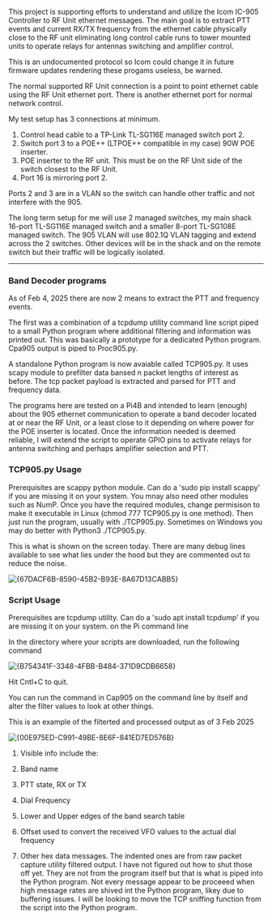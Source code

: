 This project is supporting efforts to understand and utilize the Icom IC-905 Controller to RF Unit ethernet messages. The main goal is to extract PTT events and current RX/TX frequency from the ethernet cable physically close to the RF unit eliminating long control cable runs to tower mounted units to operate relays for antennas switching and amplifier control. 

This is an undocumented protocol so Icom could change it in future firmware updates rendering these progams useless, be warned.

The normal supported RF Unit connection is a point to point ethernet cable using the RF Unit ethernet port.  There is another ethernet port for normal network control.

My test setup has 3 connections at minimum.  
1. Control head cable to a TP-Link TL-SG116E managed switch port 2.
2. Switch port 3 to a POE++ (LTPOE++ compatible in my case) 90W POE inserter.
3. POE inserter to the RF unit.  This must be on the RF Unit side of the switch closest to the RF Unit.
4. Port 16 is mirroring port 2.

Ports 2 and 3 are in a VLAN so the switch can handle other traffic and not interfere with the 905.

The long term setup for me will use 2 managed switches, my main shack 16-port TL-SG116E managed switch and a smaller 8-port TL-SG108E managed switch.  The 905 VLAN will use 802.1Q VLAN tagging and extend across the 2 switches.  Other devices will be in the shack and on the remote switch but their traffic will be logically isolated.

-----------------------------------------------

### Band Decoder programs

As of Feb 4, 2025 there are now 2 means to extract the PTT and frequency events.  

The first was a combination of a tcpdump utility command line script piped to a small Python program where additional filtering and information was printed out.  This was basically a prototype for a dedicated Python program.  Cpa905 output is piped to Proc905.py.

A standalone Python program is now avaiable called TCP905.py.  It uses scapy module to prefilter data bansed n packet lengths of interest as before.  The tcp packet payload is extracted and parsed for PTT and frequency data.

The programs here are tested on a Pi4B and intended to learn (enough) about the 905 ethernet communication to operate a band decoder located at or near the RF Unit, or a least close to it depending on where power for the POE inserter is located.  Once the information needed is deemed reliable, I will extend the script to operate GPIO pins to activate relays for antenna switching and perhaps amplifier selection and PTT.

### TCP905.py Usage

Prerequisites are scappy python module.  Can do a 'sudo pip install scappy' if you are missing it on your system.  You mnay also need other modules such as NumP.  Once you have the required modules, change permisison to make it executable in Linux (chmod 777 TCP905.py is one method).   Then just run the program, usually with ./TCP905.py.  Sometimes on Windows you may do better with Python3 ./TCP905.py.

This is what is shown on the screen today.   There are many debug lines available to see what lies under the hood but they are commented out to reduce the noise.

![{67DACF6B-8590-45B2-B93E-8A67D13CABB5}](https://github.com/user-attachments/assets/b76bc5c5-f0aa-4e0f-a2f1-2345aad6b0ad)



### Script Usage

Prerequisites are tcpdump utility.  Can do a 'sudo apt install tcpdump' if you are missing it on your system.
on the Pi command line

In the directory where your scripts are downloaded, run the following command

![{B754341F-3348-4FBB-B484-371D9CDB6658}](https://github.com/user-attachments/assets/89cba467-f293-41b3-bdd3-bd213ed8a367)

Hit Cntl+C to quit.

You can run the command in Cap905 on the command line by itself and alter the filter values to look at other things.

This is an example of the filterted and processed output as of 3 Feb 2025

![{00E975ED-C991-49BE-8E6F-841ED7ED576B}](https://github.com/user-attachments/assets/ec29406c-058c-40f6-b2e2-ede06eab98a7)


1. Visible info include the:

2. Band name

3. PTT state, RX or TX

4. Dial Frequency

5. Lower and Upper edges of the band search table

6. Offset used to convert the received VFO values to the actual dial frequency

7. Other hex data messages.  The indented ones are from raw packet capture utility filtered output.  I have not figured out how to shut those off yet.  They are not from the program itself but that is what is piped into the Python program.  Not every message appear to be proceeed when high message rates are shived int the Python program, likey due to buffering issues.   I will be looking to move the TCP sniffing function from the script into the Python program.
